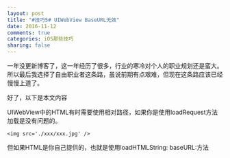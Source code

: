 ```yaml
---
layout: post
title: "#技巧5# UIWebView BaseURL无效"
date: 2016-11-12
comments: true
categories: iOS那些技巧
sharing: false
---
```


一年没更新博客了，这一年经历了很多，行业的寒冷对个人的职业规划还是蛮大。所以最后我选择了自由职业者这条路，虽说前期有点艰难，但现在这条路应该已经慢慢上道了。

好了，以下是本文内容

UIWebView中的HTML有时需要使用相对路径，如果你是使用loadRequest方法加载是没有问题的。

```
<img src='./xxx/xxx.jpg' />
```

但如果HTML是你自己提供的，也就是使用loadHTMLString: baseURL:方法


